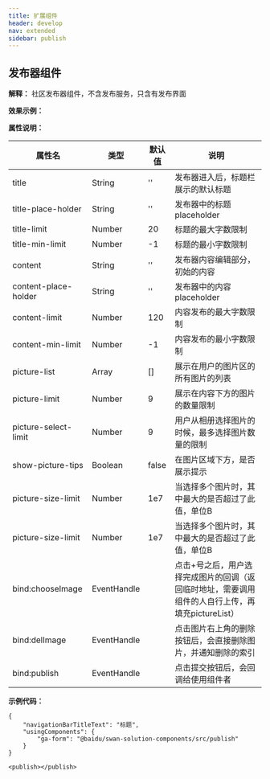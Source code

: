 ```yaml
---
title: 扩展组件
header: develop
nav: extended
sidebar: publish
---
```


## 发布器组件

**解释：** 社区发布器组件，不含发布服务，只含有发布界面

**效果示例：**

**属性说明：**

|属性名 |类型  |默认值  |说明|
|---- | ---- | ---- |---- |
|title | String |  '' | 发布器进入后，标题栏展示的默认标题 |
|title-place-holder| String | '' | 发布器中的标题placeholder |
|title-limit | Number | 20 | 标题的最大字数限制 |
|title-min-limit | Number | -1 | 标题的最小字数限制 |
|content | String | '' | 发布器内容编辑部分，初始的内容 |
|content-place-holder | String | '' |发布器中的内容placeholder|
|content-limit | Number | 120 | 内容发布的最大字数限制 |
|content-min-limit | Number | -1 | 内容发布的最小字数限制 |
|picture-list | Array | [] |展示在用户的图片区的所有图片的列表|
|picture-limit | Number | 9 |展示在内容下方的图片的数量限制|
|picture-select-limit | Number | 9 | 用户从相册选择图片的时候，最多选择图片数量的限制 |
|show-picture-tips | Boolean | false |在图片区域下方，是否展示提示|
|picture-size-limit | Number | 1e7 |当选择多个图片时，其中最大的是否超过了此值，单位B|
|picture-size-limit | Number | 1e7 |当选择多个图片时，其中最大的是否超过了此值，单位B|
|bind:chooseImage| EventHandle | | 点击+号之后，用户选择完成图片的回调（返回临时地址，需要调用组件的人自行上传，再填充pictureList） |
|bind:delImage | EventHandle |  | 点击图片右上角的删除按钮后，会直接删除图片，并通知删除的索引|
|bind:publish | EventHandle |  | 点击提交按钮后，会回调给使用组件者|

**示例代码：**

```
{
    "navigationBarTitleText": "标题",
    "usingComponents": {
        "ga-form": "@baidu/swan-solution-components/src/publish"
    }
}
```

```
<publish></publish>
```

